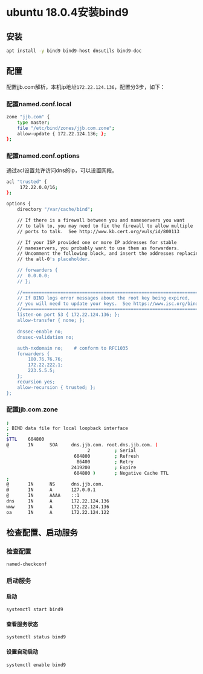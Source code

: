 # ubuntu 18.0.4安装bind9

## 安装

```bash
apt install -y bind9 bind9-host dnsutils bind9-doc
```



## 配置

配置jjb.com解析，本机ip地址`172.22.124.136`，配置分3步，如下：



### 配置named.conf.local

```bash
zone "jjb.com" {
	type master;
	file "/etc/bind/zones/jjb.com.zone";
	allow-update { 172.22.124.136; };
};
```



### 配置named.conf.options

通过acl设置允许访问dns的ip，可以设置网段。

```bash
acl "trusted" {
	 172.22.0.0/16;
};

options {
	directory "/var/cache/bind";

	// If there is a firewall between you and nameservers you want
	// to talk to, you may need to fix the firewall to allow multiple
	// ports to talk.  See http://www.kb.cert.org/vuls/id/800113

	// If your ISP provided one or more IP addresses for stable 
	// nameservers, you probably want to use them as forwarders.  
	// Uncomment the following block, and insert the addresses replacing 
	// the all-0's placeholder.

	// forwarders {
	// 	0.0.0.0;
	// };

	//========================================================================
	// If BIND logs error messages about the root key being expired,
	// you will need to update your keys.  See https://www.isc.org/bind-keys
	//========================================================================
	listen-on port 53 { 172.22.124.136; };	
	allow-transfer { none; };
	
	dnssec-enable no;
	dnssec-validation no;

	auth-nxdomain no;    # conform to RFC1035
	forwarders {
		180.76.76.76;
		172.22.222.1;
		223.5.5.5;
	};
	recursion yes;
	allow-recursion { trusted; };
};
```



### 配置jjb.com.zone

```bash
;
; BIND data file for local loopback interface
;
$TTL    604800
@       IN      SOA     dns.jjb.com. root.dns.jjb.com. (
                              2         ; Serial
                         604800         ; Refresh
                          86400         ; Retry
                        2419200         ; Expire
                         604800 )       ; Negative Cache TTL
;
@       IN      NS      dns.jjb.com.
@       IN      A       127.0.0.1
@       IN      AAAA    ::1
dns     IN      A       172.22.124.136
www     IN      A       172.22.124.136
oa      IN      A       172.22.124.122
```



## 检查配置、启动服务

### 检查配置

```bash
named-checkconf
```



### 启动服务

#### 启动

```bash
systemctl start bind9
```



#### 查看服务状态

```bash
systemctl status bind9
```



#### 设置自动启动

```bash
systemctl enable bind9
```

